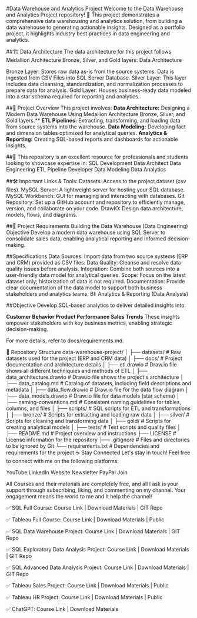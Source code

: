 #Data Warehouse and Analytics Project
Welcome to the Data Warehouse and Analytics Project repository! 🚀
This project demonstrates a comprehensive data warehousing and analytics solution, from building a data warehouse to generating actionable insights. Designed as a portfolio project, it highlights industry best practices in data engineering and analytics.

##🏗️ Data Architecture
The data architecture for this project follows Medallion Architecture Bronze, Silver, and Gold layers: Data Architecture

Bronze Layer: Stores raw data as-is from the source systems. Data is ingested from CSV Files into SQL Server Database.
Silver Layer: This layer includes data cleansing, standardization, and normalization processes to prepare data for analysis.
Gold Layer: Houses business-ready data modeled into a star schema required for reporting and analytics.

##📖 Project Overview
This project involves:
**Data Architecture:** Designing a Modern Data Warehouse Using Medallion Architecture Bronze, Silver, and Gold layers.**
**ETL Pipelines:** Extracting, transforming, and loading data from source systems into the warehouse.
**Data Modeling:** Developing fact and dimension tables optimized for analytical queries.
**Analytics & Reporting:** Creating SQL-based reports and dashboards for actionable insights.

##🎯 This repository is an excellent resource for professionals and students looking to showcase expertise in:
SQL Development
Data Architect
Data Engineering
ETL Pipeline Developer
Data Modeling
Data Analytics

##🛠️ Important Links & Tools:
Datasets: Access to the project dataset (csv files).
MySQL Server: A lightweight server for hosting your SQL database.
MySQL Workbench: GUI for managing and interacting with databases.
Git Repository: Set up a GitHub account and repository to efficiently manage, version, and collaborate on your code.
DrawIO: Design data architecture, models, flows, and diagrams.

##🚀 Project Requirements
Building the Data Warehouse (Data Engineering)
Objective
Develop a modern data warehouse using SQL Server to consolidate sales data, enabling analytical reporting and informed decision-making.

##Specifications
Data Sources: Import data from two source systems (ERP and CRM) provided as CSV files.
Data Quality: Cleanse and resolve data quality issues before analysis.
Integration: Combine both sources into a user-friendly data model for analytical queries.
Scope: Focus on the latest dataset only; historization of data is not required.
Documentation: Provide clear documentation of the data model to support both business stakeholders and analytics teams.
BI: Analytics & Reporting (Data Analysis)

##Objective
Develop SQL-based analytics to deliver detailed insights into:

**Customer Behavior
Product Performance
Sales Trends**
These insights empower stakeholders with key business metrics, enabling strategic decision-making.

For more details, refer to docs/requirements.md.

📂 Repository Structure
data-warehouse-project/
│
├── datasets/                           # Raw datasets used for the project (ERP and CRM data)
│
├── docs/                               # Project documentation and architecture details
│   ├── etl.drawio                      # Draw.io file shows all different techniquies and methods of ETL
│   ├── data_architecture.drawio        # Draw.io file shows the project's architecture
│   ├── data_catalog.md                 # Catalog of datasets, including field descriptions and metadata
│   ├── data_flow.drawio                # Draw.io file for the data flow diagram
│   ├── data_models.drawio              # Draw.io file for data models (star schema)
│   ├── naming-conventions.md           # Consistent naming guidelines for tables, columns, and files
│
├── scripts/                            # SQL scripts for ETL and transformations
│   ├── bronze/                         # Scripts for extracting and loading raw data
│   ├── silver/                         # Scripts for cleaning and transforming data
│   ├── gold/                           # Scripts for creating analytical models
│
├── tests/                              # Test scripts and quality files
│
├── README.md                           # Project overview and instructions
├── LICENSE                             # License information for the repository
├── .gitignore                          # Files and directories to be ignored by Git
└── requirements.txt                    # Dependencies and requirements for the project
☕ Stay Connected
Let's stay in touch! Feel free to connect with me on the following platforms:

YouTube LinkedIn Website Newsletter PayPal Join

All Courses and their materials are completely free, and all I ask is your support through subscribing, liking, and commenting on my channel. Your engagement means the world to me and It help the channel!

✅ SQL Full Course: Course Link | Download Materials | GIT Repo

✅ Tableau Full Course: Course Link | Download Materials | Public

✅ SQL Data Warehouse Project: Course Link | Download Materials | GIT Repo

✅ SQL Exploratory Data Analysis Project: Course Link | Download Materials | GIT Repo

✅ SQL Advanced Data Analysis Project: Course Link | Download Materials | GIT Repo

✅ Tableau Sales Project: Course Link | Download Materials | Public

✅ Tableau HR Project: Course Link | Download Materials | Public

✅ ChatGPT: Course Link | Download Materials

